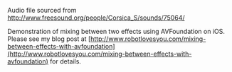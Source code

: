 Audio file sourced from http://www.freesound.org/people/Corsica_S/sounds/75064/

Demonstration of mixing between two effects using AVFoundation on iOS. Please see my blog post at [http://www.robotlovesyou.com/mixing-between-effects-with-avfoundation](http://www.robotlovesyou.com/mixing-between-effects-with-avfoundation) for details.
